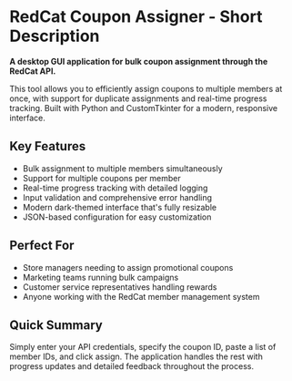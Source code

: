 # RedCat Coupon Assigner - Short Description

**A desktop GUI application for bulk coupon assignment through the RedCat API.**

This tool allows you to efficiently assign coupons to multiple members at once, with support for duplicate assignments and real-time progress tracking. Built with Python and CustomTkinter for a modern, responsive interface.

## Key Features
- Bulk assignment to multiple members simultaneously
- Support for multiple coupons per member
- Real-time progress tracking with detailed logging
- Input validation and comprehensive error handling
- Modern dark-themed interface that's fully resizable
- JSON-based configuration for easy customization

## Perfect For
- Store managers needing to assign promotional coupons
- Marketing teams running bulk campaigns
- Customer service representatives handling rewards
- Anyone working with the RedCat member management system

## Quick Summary
Simply enter your API credentials, specify the coupon ID, paste a list of member IDs, and click assign. The application handles the rest with progress updates and detailed feedback throughout the process.